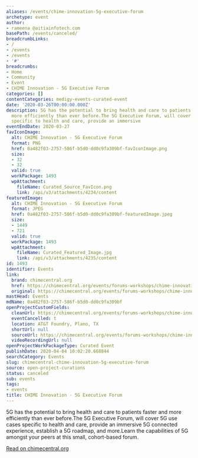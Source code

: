 ```yaml
---
aliases: /events/chime-innovation-5g-executive-forum
archetype: event
author:
- rameena @aitiainfotech.com
basePath: /events/canceled/
breadcrumbLinks:
- /
- /events
- /events
- '#'
breadcrumbs:
- Home
- Community
- Event
- CHIME Innovation - 5G Executive Forum
categories: []
contentCategories: medigy-events-curated-event
date: '2020-03-26T00:00:00.000Z'
description: 5G has the potential to bring health and care to patients faster and
  more efficiently than ever before.The 5G Executive Forum, will cover 5G use cases
  specific to health and care, provide an immersive
eventEndDate: 2020-03-27
favIconImage:
  alt: CHIME Innovation - 5G Executive Forum
  format: PNG
  href: 0a482f03-2757-586f-b5d0-dd0c9fa309bf-favIconImage.png
  size:
  - 32
  - 32
  valid: true
  workPackage: 1493
  wpAttachment:
    fileName: Curated_Source_FavIcon.png
    link: /api/v3/attachments/4234/content
featuredImage:
  alt: CHIME Innovation - 5G Executive Forum
  format: JPEG
  href: 0a482f03-2757-586f-b5d0-dd0c9fa309bf-featuredImage.jpeg
  size:
  - 1449
  - 721
  valid: true
  workPackage: 1493
  wpAttachment:
    fileName: Curated_Featured_Image.jpg
    link: /api/v3/attachments/4235/content
id: 1493
identifier: Events
link:
  brand: chimecentral.org
  href: https://chimecentral.org/events/forums-workshops/chime-innovation-5g-executive-forum-2/
  original: https://chimecentral.org/events/forums-workshops/chime-innovation-5g-executive-forum-2/
mastHead: Events
mdName: 0a482f03-2757-586f-b5d0-dd0c9fa309bf
openProjectCustomFields:
  cleanUrl: https://chimecentral.org/events/forums-workshops/chime-innovation-5g-executive-forum-2/
  eventCancelled: t
  location: AT&T Foundry, Plano, TX
  shortUrl: null
  sourceUrl: https://chimecentral.org/events/forums-workshops/chime-innovation-5g-executive-forum-2/
  videoRecordingUrl: null
openProjectWorkPackageType: Curated Event
publishDate: 2020-04-04 10:02:20.668844
searchCategory: Events
slug: chimecentral-chime-innovation-5g-executive-forum
source: open-project-curations
status: canceled
sub: events
tags:
- events
title: CHIME Innovation - 5G Executive Forum
---
```


5G has the potential to bring health and care to patients faster and more efficiently than ever before.The 5G Executive Forum, will cover 5G use cases specific to health and care, provide an immersive 5G connected experience, establish a 5G roadmap, and more.Learn the capabilities of 5G amongst your peers at this small, cohort-based forum.

  
[Read on chimecentral.org](https://chimecentral.org/events/forums-workshops/chime-innovation-5g-executive-forum-2/)
